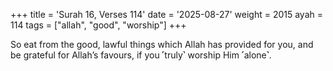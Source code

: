 +++
title = 'Surah 16, Verses 114'
date = '2025-08-27'
weight = 2015
ayah = 114
tags = ["allah", "good", "worship"]
+++

So eat from the good, lawful things which Allah has provided for you, and be grateful for Allah’s favours, if you ˹truly˺ worship Him ˹alone˺.